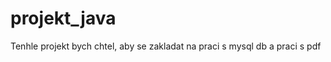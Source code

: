 projekt_java
============

Tenhle projekt bych chtel, aby se zakladat na praci s mysql db a praci s pdf
